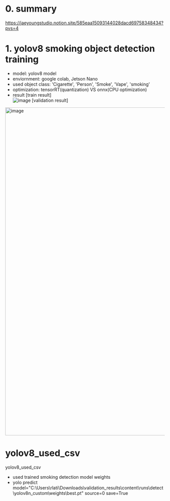 # 0. summary
https://jaeyoungstudio.notion.site/585eaa15093144028dacd69758348434?pvs=4

# 1. yolov8 smoking object detection training
- model: yolov8 model
- enviornment: google colab, Jetson Nano
- used object class: 'Cigarette', 'Person', 'Smoke', 'Vape', 'smoking'
- optimization: tensorRT(quantization) VS onnx(CPU optimization)
- result
[train result]  
![image](https://github.com/IntelliHuman/time-specific-yolov8-object-detection/assets/61938029/652d1039-5879-43be-b159-1dc88094df7e)
[validation result]  
<img width="1037" alt="image" src="https://github.com/IntelliHuman/time-specific-yolov8-object-detection/assets/61938029/c2c5a381-13cc-40bf-922f-94746ca7b878">  




# yolov8_used_csv
yolov8_used_csv
- used trained smoking detection model weights
- yolo predict model="C:\Users\rlati\Downloads\validation_results\content\runs\detect\yolov8n_custom\weights\best.pt" source=0 save=True
